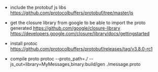 - include the protobuf js libs
https://github.com/protocolbuffers/protobuf/tree/master/js

- get the closure library from google to be able to import the proto generated
https://github.com/google/closure-library
https://developers.google.com/closure/library/docs/gettingstarted

- install protoc
https://github.com/protocolbuffers/protobuf/releases/tag/v3.8.0-rc1

- compile proto
protoc --proto_path=./ --js_out=library=MyMessages,binary:build/gen ./message.proto
